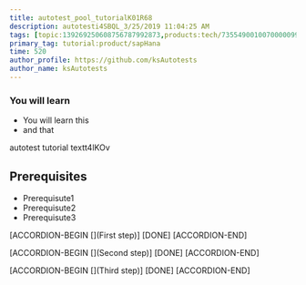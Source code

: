 ```yaml
---
title: autotest_pool_tutorialK01R68
description: autotesti4SBQL_3/25/2019 11:04:25 AM
tags: [topic:139269250608756787992873,products:tech/73554900100700000996,tutorial:experience/advanced]
primary_tag: tutorial:product/sapHana
time: 520
author_profile: https://github.com/ksAutotests
author_name: ksAutotests
---
```

### You will learn
- You will learn this
- and that

autotest tutorial textt4lKOv

## Prerequisites
- Prerequisute1
- Prerequisute2
- Prerequisute3

[ACCORDION-BEGIN [](First step)]
[DONE]
[ACCORDION-END]

[ACCORDION-BEGIN [](Second step)]
[DONE]
[ACCORDION-END]

[ACCORDION-BEGIN [](Third step)]
[DONE]
[ACCORDION-END]

